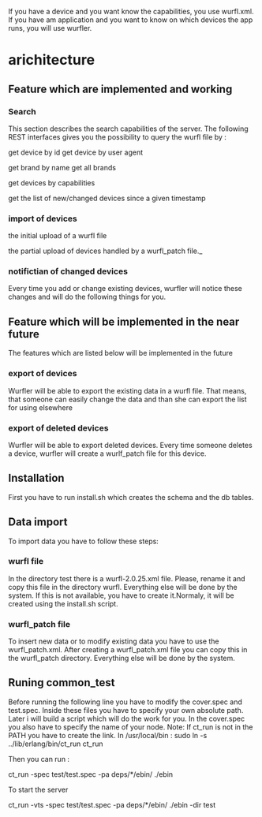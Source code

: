 
If you have a device and you want know the capabilities, you use wurfl.xml.
If you have am application and you want to know on which devices the app runs,
you will use wurfler. 


# arichitecture


## Feature which are implemented and working

### Search

This section describes the search capabilities of the server. The following REST 
interfaces gives you the possibility to query the wurfl file by :

get device by id
get device by user agent

get brand by name
get all brands 

get devices by capabilities

get the list of new/changed devices since a given timestamp

### import of devices

the initial upload of a wurfl file

the partial upload of devices handled by a wurfl_patch file._

### notifictian of changed devices

Every time you add or change existing devices, wurfler will notice these changes and
will do the following things for you.

## Feature which will be implemented in the near future

The features which are listed below will be implemented in the future

### export of devices
Wurfler will be able to export the existing data in a wurfl file. That means, that someone can 
easily change the data and than she can export the list for using elsewhere

### export of deleted devices
Wurfler will be able to export deleted devices. Every time someone deletes a device, wurfler
will create a wurlf_patch file for this device. 


## Installation

First you have to run install.sh which creates the schema and the db tables.

## Data import

To import data you have to follow these steps:

### wurfl file

In the directory test there is a wurfl-2.0.25.xml file. Please, rename it and copy
this file in the directory wurfl. Everything else will be done by the system. 
If this is not available, you have to create it.Normaly, it will be created
using the install.sh script.


### wurfl_patch file

To insert new data or to modify existing data you have to use the wurfl_patch.xml.
After creating a wurfl_patch.xml file you can copy this in the wurfl_patch directory.
Everything else will be done by the system.

## Runing common_test

Before running the following line you have to modify the cover.spec and test.spec.
Inside these files you have to specify your own absolute path. Later i will build
a script which will do the work for you.
In the cover.spec you also have to specify the name of your node. 
Note: If ct_run is not in the PATH you have to create the link. 
In /usr/local/bin :
sudo ln -s ../lib/erlang/bin/ct_run ct_run

Then you can run : 

ct_run -spec test/test.spec -pa deps/*/ebin/ ./ebin 

To start the server 

ct_run -vts -spec test/test.spec -pa deps/*/ebin/ ./ebin -dir test  